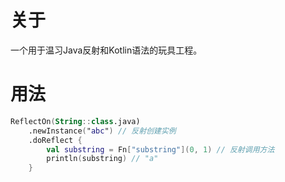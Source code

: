 # 关于

一个用于温习Java反射和Kotlin语法的玩具工程。

# 用法

```kotlin
ReflectOn(String::class.java)
    .newInstance("abc") // 反射创建实例
    .doReflect {
        val substring = Fn["substring"](0, 1) // 反射调用方法
        println(substring) // "a"
    }
```